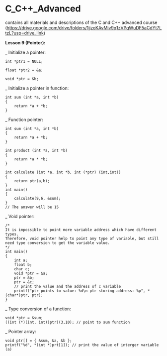 # C_C++_Advanced
contains all materials and descriptions of the C and C++ advanced course
(https://drive.google.com/drive/folders/1jjzoKAvMiv9q1zVPqWuDF5aCdYt7LtzL?usp=drive_link)




**Lesson 9 (Pointer):**

_ Initialize a pointer: 

    int *ptr1 = NULL;

    float *ptr2 = &a;

    void *ptr = &b;

_ Initialize a pointer in function:

    int sum (int *a, int *b)
    {
        return *a + *b;
    }
_ Function pointer:

    int sum (int *a, int *b)
    {
        return *a + *b;
    }
    
    int product (int *a, int *b)
    {
        return *a * *b;
    }
    
    int calculate (int *a, int *b, int (*ptr) (int,int))
    {
        return ptr(a,b);
    }
    int main()
    {
        calculate(9,6, &sum);
    }
    // The answer will be 15
_ Void pointer:
    
    /*
    It is impossible to point more variable address which have different types. 
    Therefore, void pointer help to point any type of variable, but still need type conversion to get the variable value.
    */
    int main()
    {
        int a;
        float b;
        char c;
        void *ptr = &a;
        ptr = &b;
        ptr = &c;
        // print the value and the address of c variable
        printf("ptr points to value: %d\n ptr storing address: %p", *(char*)ptr, ptr);
    }
_ Type conversion of a function:

    void *ptr = &sum;
    ((int (*)(int, int))ptr)(3,10); // point to sum function
_ Pointer array:
    
    void ptr[] = { &sum, &a, &b };
    printf("%d", *(int *)prt[1]); // print the value of interger variable (a)

